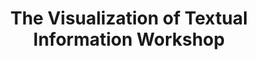 ---
dateStart: 2006-05-04
dateEnd: 2006-05-04
title: "The Visualization of Textual Information Workshop"
venue: "CENDI & NFAIS"
organizer: "Debbie MacPherson, Bonnie Carroll"
credit: "Places & Spaces"
city: "Washington, DC"
state:
country: USA
pdfLink: 20060504-cendi-visualization-textual.pdf
venueImages:
---